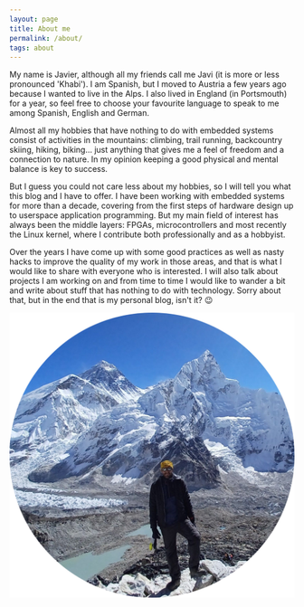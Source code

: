 ```yaml
---
layout: page
title: About me
permalink: /about/
tags: about
---
```


My name is Javier, although all my friends call me Javi (it is more or less pronounced 'Khabi'). I am Spanish, but I moved to Austria a few years ago because I wanted to live in the Alps. I also lived in England (in Portsmouth) for a year, so feel free to choose your favourite language to speak to me among Spanish, English and German.

Almost all my hobbies that have nothing to do with embedded systems consist of activities in the mountains: climbing, trail running, backcountry skiing, hiking, biking... just anything that gives me a feel of freedom and a connection to nature. In my opinion keeping a good physical and mental balance is key to success.

But I guess you could not care less about my hobbies, so I will tell you what this blog and I have to offer. I have been working with embedded systems for more than a decade, covering from the first steps of hardware design up to userspace application programming. But my main field of interest has always been the middle layers: FPGAs, microcontrollers and most recently the Linux kernel, where I contribute both professionally and as a hobbyist.

Over the years I have come up with some good practices as well as nasty hacks to improve the quality of my work in those areas, and that is what I would like to share with everyone who is interested. I will also talk about projects I am working on and from time to time I would like to wander a bit and write about stuff that has nothing to do with technology. Sorry about that, but in the end that is my personal blog, isn't it? :wink:

![Profile](/images/profile.webp)
